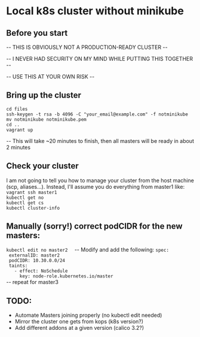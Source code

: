 # Local k8s cluster without minikube

## Before you start
-- THIS IS OBVIOUSLY NOT A PRODUCTION-READY CLUSTER -- 

-- I NEVER HAD SECURITY ON MY MIND WHILE PUTTING THIS TOGETHER --

-- USE THIS AT YOUR OWN RISK --

## Bring up the cluster
`cd files`  
`ssh-keygen -t rsa -b 4096 -C "your_email@example.com" -f notminikube`  
`mv notminikube notminikube.pem`  
`cd ..`  
`vagrant up`  

-- This will take ~20 minutes to finish, then all masters will be ready in about 2 minutes
## Check your cluster
I am not going to tell you how to manage your cluster from the host machine (scp, aliases...). Instead, I'll assume you do everything from master1 like:
`vagrant ssh master1  `  
`kubectl get no  `  
`kubectl get cs  `  
`kubectl cluster-info`  
## Manually (sorry!) correct podCIDR for the new masters:
`kubectl edit no master2  `
-- Modify and add the following:
`spec:`    
`  externalID: master2  `  
`  podCIDR: 10.30.0.0/24  `  
`  taints:  `  
`    - effect: NoSchedule  `  
`      key: node-role.kubernetes.io/master  `  
-- repeat for master3
## 
## TODO:
* Automate Masters joining properly (no kubectl edit needed)
* Mirror the cluster one gets from kops (k8s version?)
* Add different addons at a given version (calico 3.2?)
